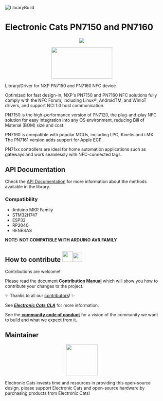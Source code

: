 ![LibraryBuild](https://github.com/ElectronicCats/ElectronicCats-PN7150/workflows/LibraryBuild/badge.svg?branch=master)

# Electronic Cats PN7150 and PN7160

<p align="center">
  <img src="https://github.com/ElectronicCats/ElectronicCats-PN7150/assets/122187221/e2285142-2924-4075-80d5-c9397a16178c" />
</p>

<p align=center>
<a href="https://github.com/ElectronicCats/ElectronicCats-PN7150/wiki">
  <img src="https://github.com/ElectronicCats/ElectronicCats-PN7150/assets/122187221/74aaa2cf-20bf-45dc-b072-7afd0b28949d" width="200" height="104" />
</a>
</p>

Library/Driver for NXP PN7150 and PN7160 NFC device

Optimized for fast design-in, NXP's PN7150 and PN7160 NFC solutions fully comply with the NFC Forum, including Linux®, AndroidTM, and WinIoT drivers, and support NCI 1.0 host communication.

PN7150 is the high-performance version of PN7120, the plug-and-play NFC solution for easy integration into any OS environment, reducing Bill of Material (BOM) size and cost. 

PN7160 is compatible with popular MCUs, including LPC, Kinetis and i.MX. The PN7161 version adds support for Apple ECP.

PN71xx controllers are ideal for home automation applications such as gateways and work seamlessly with NFC-connected tags.

## API Documentation

Check the [API Documentation](/API.md) for more information about the methods available in the library.

### Compatibility

* Arduino MKR Family
* STM32H747 
* ESP32  
* RP2040 
* RENESAS

**NOTE: NOT COMPATIBLE WITH ARDUINO AVR FAMILY**

## How to contribute <img src="https://electroniccats.com/wp-content/uploads/2018/01/fav.png" height="35"><img src="https://raw.githubusercontent.com/gist/ManulMax/2d20af60d709805c55fd784ca7cba4b9/raw/bcfeac7604f674ace63623106eb8bb8471d844a6/github.gif" height="30">
 Contributions are welcome! 

Please read the document  [**Contribution Manual**](https://github.com/ElectronicCats/electroniccats-cla/blob/main/electroniccats-contribution-manual.md)  which will show you how to contribute your changes to the project.

✨ Thanks to all our [contributors](https://github.com/ElectronicCats/ElectronicCats-PN7150/graphs/contributors)! ✨

See [**_Electronic Cats CLA_**](https://github.com/ElectronicCats/electroniccats-cla/blob/main/electroniccats-cla.md) for more information.

See the  [**community code of conduct**](https://github.com/ElectronicCats/electroniccats-cla/blob/main/electroniccats-community-code-of-conduct.md) for a vision of the community we want to build and what we expect from it.

## Maintainer

<a href="https://github.com/sponsors/ElectronicCats">
 <p align="center">
  <img src="https://electroniccats.com/wp-content/uploads/2020/07/Badge_GHS.png" height="104" />
 </p>
</a>

Electronic Cats invests time and resources in providing this open-source design, please support Electronic Cats and open-source hardware by purchasing products from Electronic Cats!
